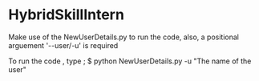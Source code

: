 # HybridSkillIntern
Make use of the NewUserDetails.py to run the code, also, a positional arguement '--user/-u' is required

To run the code , type ;
$ python NewUserDetails.py -u "The name of the user"
